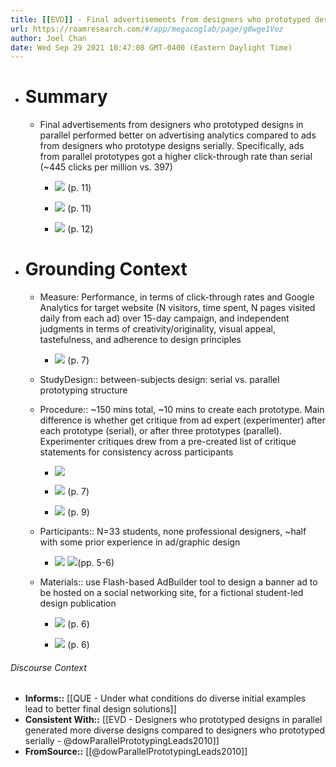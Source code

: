```yaml
---
title: [[EVD]] - Final advertisements from designers who prototyped designs in parallel performed better on advertising analytics compared to ads from designers who prototype designs serially - [[@dowParallelPrototypingLeads2010]]
url: https://roamresearch.com/#/app/megacoglab/page/g8wge1Vez
author: Joel Chan
date: Wed Sep 29 2021 10:47:08 GMT-0400 (Eastern Daylight Time)
---
```


- # Summary

    - Final advertisements from designers who prototyped designs in parallel performed better on advertising analytics compared to ads from designers who prototype designs serially. Specifically, ads from parallel prototypes got a higher click-through rate than serial (~445 clicks per million vs. 397)

        - ![](https://firebasestorage.googleapis.com/v0/b/firescript-577a2.appspot.com/o/imgs%2Fapp%2Fmegacoglab%2FeIN7Nl_RrD.png?alt=media&token=90054d95-ac31-41f6-a6bb-de10623d4e4a) (p. 11)

        - ![](https://firebasestorage.googleapis.com/v0/b/firescript-577a2.appspot.com/o/imgs%2Fapp%2Fmegacoglab%2Fi1cZ3GCvbk.png?alt=media&token=8b17d98d-957d-4adf-9085-491d4c2ef9da) (p. 11)

        - ![](https://firebasestorage.googleapis.com/v0/b/firescript-577a2.appspot.com/o/imgs%2Fapp%2Fmegacoglab%2FNtrnAGDHH5.png?alt=media&token=5338a6a7-a57e-4dc7-9497-60ad513f3bfe) (p. 12)
- # Grounding Context

    - Measure: Performance, in terms of click-through rates and Google Analytics for target website (N visitors, time spent, N pages visited daily from each ad) over 15-day campaign, and independent judgments in terms of creativity/originality, visual appeal, tastefulness, and adherence to design principles

        - ![](https://firebasestorage.googleapis.com/v0/b/firescript-577a2.appspot.com/o/imgs%2Fapp%2Fmegacoglab%2FZC8jubVwoo.png?alt=media&token=6f913c0b-6adb-41ff-9800-d4a216835fdf) (p. 7)

    - StudyDesign:: between-subjects design: serial vs. parallel prototyping structure

    - Procedure:: ~150 mins total, ~10 mins to create each prototype. Main difference is whether get critique from ad expert (experimenter) after each prototype (serial), or after three prototypes (parallel). Experimenter critiques drew from a pre-created list of critique statements for consistency across participants

        - ![](https://firebasestorage.googleapis.com/v0/b/firescript-577a2.appspot.com/o/imgs%2Fapp%2Fmegacoglab%2FaK2jEh8nU3.png?alt=media&token=4e7b4e58-2e48-425d-9f85-429bbbb60df6)

        - ![](https://firebasestorage.googleapis.com/v0/b/firescript-577a2.appspot.com/o/imgs%2Fapp%2Fmegacoglab%2FQiSEbomJ7O.png?alt=media&token=6a034943-2eb6-4d22-a763-f78aebbebcec) (p. 7)

        - ![](https://firebasestorage.googleapis.com/v0/b/firescript-577a2.appspot.com/o/imgs%2Fapp%2Fmegacoglab%2F2iNV3dowQU.png?alt=media&token=658ce4e6-8a38-4d8c-aef7-6b17fbeb20eb) (p. 9)

    - Participants:: N=33 students, none professional designers, ~half with some prior experience in ad/graphic design

        - ![](https://firebasestorage.googleapis.com/v0/b/firescript-577a2.appspot.com/o/imgs%2Fapp%2Fmegacoglab%2FtWLhVEzb1X.png?alt=media&token=9536bf92-05d6-4521-98e4-e4943860b6fd) 
![](https://firebasestorage.googleapis.com/v0/b/firescript-577a2.appspot.com/o/imgs%2Fapp%2Fmegacoglab%2FmUHK4M7lCe.png?alt=media&token=b1a79bd6-665f-4558-a9c1-107dde0fb196)(pp. 5-6)

    - Materials:: use Flash-based AdBuilder tool to design a banner ad to be hosted on a social networking site, for a fictional student-led design publication

        - ![](https://firebasestorage.googleapis.com/v0/b/firescript-577a2.appspot.com/o/imgs%2Fapp%2Fmegacoglab%2FyuHo1Ej1QT.png?alt=media&token=e9394c59-fcc9-4854-8fd5-c38e625f4d25) (p. 6)

        - ![](https://firebasestorage.googleapis.com/v0/b/firescript-577a2.appspot.com/o/imgs%2Fapp%2Fmegacoglab%2FuGkbPv9Lat.png?alt=media&token=f8034f0b-4cc4-4970-834d-82f3d1206e0b) (p. 6)

###### Discourse Context

- **Informs::** [[QUE - Under what conditions do diverse initial examples lead to better final design solutions]]
- **Consistent With::** [[EVD - Designers who prototyped designs in parallel generated more diverse designs compared to designers who prototyped serially - @dowParallelPrototypingLeads2010]]
- **FromSource::** [[@dowParallelPrototypingLeads2010]]
